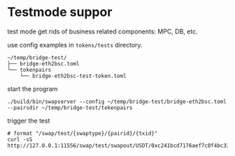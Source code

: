 # Testmode suppor

test mode get rids of business related components: MPC, DB, etc.

use config examples in `tokens/tests` directory.

```text
~/temp/bridge-test/
├── bridge-eth2bsc.toml
└── tokenpairs
    └── bridge-eth2bsc-test-token.toml
```

start the program

```shell
./build/bin/swapserver --config ~/temp/bridge-test/bridge-eth2bsc.toml --pairsdir ~/temp/bridge-test/tokenpairs
```

trigger the test

```shell
# format "/swap/test/{swaptype}/{pairid}/{txid}"
curl -sS http://127.0.0.1:11556/swap/test/swapout/USDT/0xc241bcd7176aef7c0f4bc331c55c7e282f03aed663eef7b55705b0bd67d402b8
```
